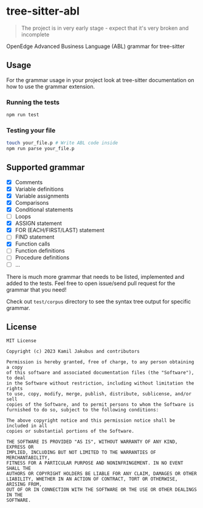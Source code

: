 # tree-sitter-abl

> The project is in very early stage - expect that it's very broken and incomplete

OpenEdge Advanced Business Language (ABL) grammar for tree-sitter

## Usage

For the grammar usage in your project look at tree-sitter documentation on how to use the grammar extension.

### Running the tests

```bash
npm run test
```

### Testing your file

```bash
touch your_file.p # Write ABL code inside
npm run parse your_file.p
```

## Supported grammar

- [X] Comments
- [X] Variable definitions
- [X] Variable assignments
- [X] Comparisons
- [X] Conditional statements
- [ ] Loops
- [X] ASSIGN statement
- [X] FOR (EACH/FIRST/LAST) statement
- [ ] FIND statement
- [X] Function calls
- [ ] Function definitions
- [ ] Procedure definitions
- [ ] ...
  
There is much more grammar that needs to be listed, implemented and added to the tests. Feel free to open issue/send pull request for the grammar that you need!

Check out `test/corpus` directory to see the syntax tree output for specific grammar.

## License

```LICENSE
MIT License

Copyright (c) 2023 Kamil Jakubus and contributors

Permission is hereby granted, free of charge, to any person obtaining a copy
of this software and associated documentation files (the "Software"), to deal
in the Software without restriction, including without limitation the rights
to use, copy, modify, merge, publish, distribute, sublicense, and/or sell
copies of the Software, and to permit persons to whom the Software is
furnished to do so, subject to the following conditions:

The above copyright notice and this permission notice shall be included in all
copies or substantial portions of the Software.

THE SOFTWARE IS PROVIDED "AS IS", WITHOUT WARRANTY OF ANY KIND, EXPRESS OR
IMPLIED, INCLUDING BUT NOT LIMITED TO THE WARRANTIES OF MERCHANTABILITY,
FITNESS FOR A PARTICULAR PURPOSE AND NONINFRINGEMENT. IN NO EVENT SHALL THE
AUTHORS OR COPYRIGHT HOLDERS BE LIABLE FOR ANY CLAIM, DAMAGES OR OTHER
LIABILITY, WHETHER IN AN ACTION OF CONTRACT, TORT OR OTHERWISE, ARISING FROM,
OUT OF OR IN CONNECTION WITH THE SOFTWARE OR THE USE OR OTHER DEALINGS IN THE
SOFTWARE.
```